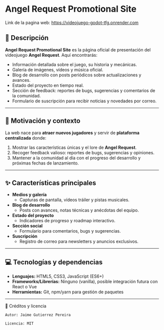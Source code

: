 # Angel Request Promotional Site

Link de la pagina web: https://videojuego-godot-tfg.onrender.com

## 🚀 Descripción

**Angel Request Promotional Site** es la página oficial de presentación del videojuego **Angel Request**. Aquí encontrarás:

- Información detallada sobre el juego, su historia y mecánicas.  
- Galería de imágenes, vídeos y música oficial.  
- Blog de desarrollo con posts periódicos sobre actualizaciones y avances.  
- Estado del proyecto en tiempo real.  
- Sección de feedback: reportes de bugs, sugerencias y comentarios de la comunidad.  
- Formulario de suscripción para recibir noticias y novedades por correo.

---

## 🎯 Motivación y contexto

La web nace para **atraer nuevos jugadores** y servir de **plataforma centralizada** donde:

1. Mostrar las características únicas y el lore de **Angel Request**.  
2. Recoger feedback valioso: reportes de bugs, sugerencias y opiniones.  
3. Mantener a la comunidad al día con el progreso del desarrollo y próximas fechas de lanzamiento.

---

## ✨ Características principales

- **Medios y galería**  
  - Capturas de pantalla, vídeos tráiler y pistas musicales.  
- **Blog de desarrollo**  
  - Posts con avances, notas técnicas y anécdotas del equipo.  
- **Estado del proyecto**  
  - Indicadores de progreso y roadmap interactivo.  
- **Sección social**  
  - Formulario para comentarios, bugs y sugerencias.  
- **Suscripción**  
  - Registro de correo para newsletters y anuncios exclusivos.

---

## 💻 Tecnologías y dependencias

- **Lenguajes:** HTML5, CSS3, JavaScript (ES6+)  
- **Frameworks/Librerías:** Ninguno (vanilla), posible integración futura con React o Vue  
- **Herramientas:** Git, npm/yarn para gestión de paquetes

---
📝 Créditos y licencia

    Autor: Jaime Gutierrez Pereira

    Licencia: MIT
